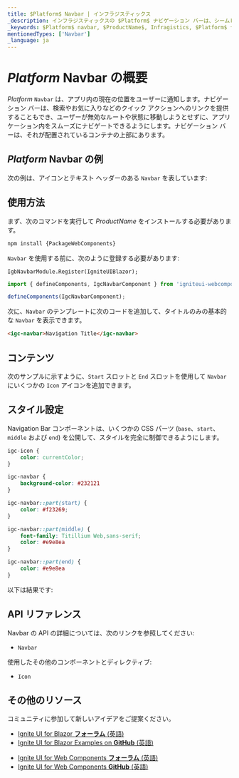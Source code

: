 ```yaml
---
title: $Platform$ Navbar | インフラジスティックス
_description: インフラジスティックスの $Platform$ ナビゲーション バーは、シームレスな統合により最適な UI エクスペリエンスを提供し、ユーザーがアプリケーション内をスムーズに移動できるようにします。Ignite UI for $Platform$ を使用してアプリケーションを改善します。
_keywords: $Platform$ navbar, $ProductName$, Infragistics, $Platform$ ナビゲーション バー, インフラジスティックス
mentionedTypes: ['Navbar']
_language: ja
---
```


# $Platform$ Navbar の概要

$Platform$ `Navbar` は、アプリ内の現在の位置をユーザーに通知します。ナビゲーション バーは、検索やお気に入りなどのクイック アクションへのリンクを提供することもでき、ユーザーが無効なルートや状態に移動しようとせずに、アプリケーション内をスムーズにナビゲートできるようにします。ナビゲーション バーは、それが配置されているコンテナの上部にあります。


## $Platform$ Navbar の例

次の例は、アイコンとテキスト ヘッダーのある `Navbar` を表しています:

<code-view style="height: 100px"
           data-demos-base-url="{environment:dvDemosBaseUrl}"
           iframe-src="{environment:dvDemosBaseUrl}/menus/nav-bar-overview"
           alt="$Platform$ Navbar 概要の例"
           github-src="menus/nav-bar/overview">
</code-view>

## 使用方法

<!-- WebComponents -->
まず、次のコマンドを実行して $ProductName$ をインストールする必要があります。

```cmd
npm install {PackageWebComponents}
```
<!-- end: WebComponents -->

`Navbar` を使用する前に、次のように登録する必要があります:

```razor
IgbNavbarModule.Register(IgniteUIBlazor);
```

```ts
import { defineComponents, IgcNavbarComponent } from 'igniteui-webcomponents';

defineComponents(IgcNavbarComponent);
```


次に、`Navbar` のテンプレートに次のコードを追加して、タイトルのみの基本的な `Navbar` を表示できます。

```html
<igc-navbar>Navigation Title</igc-navbar>
```

## コンテンツ

次のサンプルに示すように、`Start` スロットと `End` スロットを使用して `Navbar` にいくつかの `Icon` アイコンを追加できます。

<code-view style="height: 100px"
           data-demos-base-url="{environment:dvDemosBaseUrl}"
           iframe-src="{environment:dvDemosBaseUrl}/menus/nav-bar-content"
           alt="$Platform$ Navbar スタイル設定の例"
           github-src="menus/nav-bar/content">
</code-view>


## スタイル設定

Navigation Bar コンポーネントは、いくつかの CSS パーツ (`base`、`start`、`middle` および `end`) を公開して、スタイルを完全に制御できるようにします。

```css
igc-icon {
    color: currentColor;
}

igc-navbar {
    background-color: #232121
}

igc-navbar::part(start) {
    color: #f23269;
}

igc-navbar::part(middle) {
    font-family: Titillium Web,sans-serif;
    color: #e9e8ea
}

igc-navbar::part(end) {
    color: #e9e8ea
}
```

以下は結果です:

<code-view style="height: 100px"
           data-demos-base-url="{environment:dvDemosBaseUrl}"
           iframe-src="{environment:dvDemosBaseUrl}/menus/nav-bar-styling"
           alt="$Platform$ Navbar スタイル設定の例"
           github-src="menus/nav-bar/styling">
</code-view>

<!-- WebComponents -->

## API リファレンス

Navbar の API の詳細については、次のリンクを参照してください:
* `Navbar`

使用したその他のコンポーネントとディレクティブ:
* `Icon`

<!-- end: WebComponents -->

<div class="divider"></div>

## その他のリソース

コミュニティに参加して新しいアイデアをご提案ください。

<!-- Blazor -->

* [Ignite UI for Blazor **フォーラム** (英語)](https://www.infragistics.com/community/forums/f/ignite-ui-for-blazor)
* [Ignite UI for Blazor Examples on **GitHub** (英語)](https://github.com/IgniteUI/igniteui-blazor-examples)

<!-- end: Blazor -->

<!-- WebComponents -->

* [Ignite UI for Web Components **フォーラム** (英語)](https://www.infragistics.com/community/forums/f/ignite-ui-for-web-components)
* [Ignite UI for Web Components **GitHub** (英語)](https://github.com/IgniteUI/igniteui-webcomponents)

<!-- end: WebComponents -->